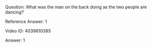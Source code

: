 Question: What was the man on the back doing as the two people are dancing?

Reference Answer: 1

Video ID: 4039610385

Answer: 1

